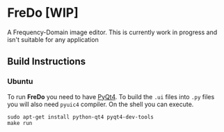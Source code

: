 # FreDo [WIP]
A Frequency-Domain image editor. This is currently work in progress and isn't suitable for any application

## Build Instructions

### Ubuntu
To run **FreDo** you need to have [PyQt4](http://www.riverbankcomputing.com/software/pyqt/download). To build the `.ui` files into `.py` files you will also need `pyuic4` compiler. On the shell you can execute.
```shell
sudo apt-get install python-qt4 pyqt4-dev-tools
make run
```
